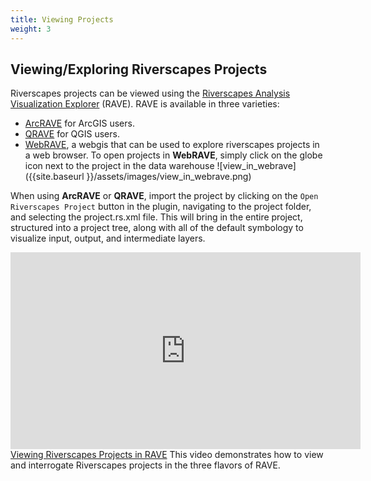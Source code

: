 ```yaml
---
title: Viewing Projects
weight: 3
---
```


## Viewing/Exploring Riverscapes Projects
Riverscapes projects can be viewed using the [Riverscapes Analysis Visualization Explorer](https://rave.riverscapes.xyz) (RAVE). RAVE is available in three varieties:
- [ArcRAVE](https://rave.riverscapes.xyz/Download/install_arcrave.html) for ArcGIS users.
- [QRAVE](https://rave.riverscapes.xyz/Download/install_qrave.html) for QGIS users.
- [WebRAVE](https://rave.riverscapes.xyz/Download/install_webrave.html), a webgis that can be used to explore riverscapes projects in a web browser. To open projects in **WebRAVE**, simply click on the globe icon next to the project in the data warehouse ![view_in_webrave]({{site.baseurl }}/assets/images/view_in_webrave.png)

When using **ArcRAVE** or **QRAVE**, import the project by clicking on the `Open Riverscapes Project` button in the plugin, navigating to the project folder, and selecting the project.rs.xml file. This will bring in the entire project, structured into a project tree, along with all of the default symbology to visualize input, output, and intermediate layers.

<div class="card">
  <div class="card-section">
    <div class="responsive-embed">
      <iframe width="560" height="315" src="https://www.youtube.com/embed/Q9r_QsTSa3o" frameborder="0" allow="accelerometer; autoplay; encrypted-media; gyroscope; picture-in-picture" allowfullscreen></iframe>
    </div>
    <i class="fa fa-youtube-play" aria-hidden="true"></i>
    <a href="https://www.youtube.com/embed/Q9r_QsTSa3o" target="_blank">Viewing Riverscapes Projects in RAVE</a> This video demonstrates how to view and interrogate Riverscapes projects in the three flavors of RAVE.
  </div>
</div>
